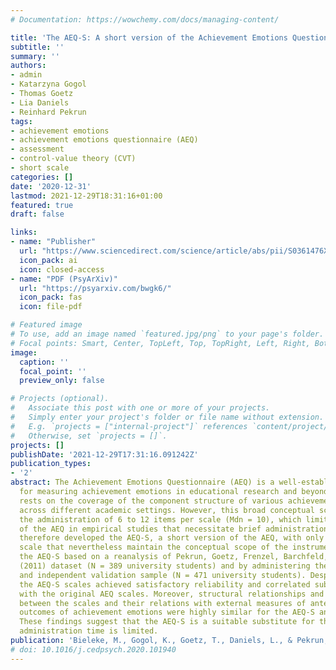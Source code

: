 ```yaml
---
# Documentation: https://wowchemy.com/docs/managing-content/

title: 'The AEQ-S: A short version of the Achievement Emotions Questionnaire'
subtitle: ''
summary: ''
authors:
- admin
- Katarzyna Gogol
- Thomas Goetz
- Lia Daniels
- Reinhard Pekrun
tags:
- achievement emotions
- achievement emotions questionnaire (AEQ)
- assessment
- control-value theory (CVT)
- short scale
categories: []
date: '2020-12-31'
lastmod: 2021-12-29T18:31:16+01:00
featured: true
draft: false

links:
- name: "Publisher"
  url: "https://www.sciencedirect.com/science/article/abs/pii/S0361476X20301053"
  icon_pack: ai
  icon: closed-access
- name: "PDF (PsyArXiv)"
  url: "https://psyarxiv.com/bwgk6/"
  icon_pack: fas
  icon: file-pdf

# Featured image
# To use, add an image named `featured.jpg/png` to your page's folder.
# Focal points: Smart, Center, TopLeft, Top, TopRight, Left, Right, BottomLeft, Bottom, BottomRight.
image:
  caption: ''
  focal_point: ''
  preview_only: false

# Projects (optional).
#   Associate this post with one or more of your projects.
#   Simply enter your project's folder or file name without extension.
#   E.g. `projects = ["internal-project"]` references `content/project/deep-learning/index.md`.
#   Otherwise, set `projects = []`.
projects: []
publishDate: '2021-12-29T17:31:16.091242Z'
publication_types:
- '2'
abstract: The Achievement Emotions Questionnaire (AEQ) is a well-established instrument
  for measuring achievement emotions in educational research and beyond. Its popularity
  rests on the coverage of the component structure of various achievement emotions
  across different academic settings. However, this broad conceptual scope requires
  the administration of 6 to 12 items per scale (Mdn = 10), which limits the applicability
  of the AEQ in empirical studies that necessitate brief administration times. We
  therefore developed the AEQ-S, a short version of the AEQ, with only 4 items per
  scale that nevertheless maintain the conceptual scope of the instrument. We validated
  the AEQ-S based on a reanalysis of Pekrun, Goetz, Frenzel, Barchfeld, and Perry's
  (2011) dataset (N = 389 university students) and by administering them to a new
  and independent validation sample (N = 471 university students). Despite their brevity,
  the AEQ-S scales achieved satisfactory reliability and correlated substantially
  with the original AEQ scales. Moreover, structural relationships and intercorrelations
  between the scales and their relations with external measures of antecedents and
  outcomes of achievement emotions were highly similar for the AEQ-S and AEQ scales.
  These findings suggest that the AEQ-S is a suitable substitute for the AEQ when
  administration time is limited.
publication: 'Bieleke, M., Gogol, K., Goetz, T., Daniels, L., & Pekrun, R. (2021). The AEQ-S: A short version of the Achievement Emotions Questionnaire. *Contemporary Educational Psychology*, *65*, 101940. https://doi.org/10.1016/j.cedpsych.2020.101940'
# doi: 10.1016/j.cedpsych.2020.101940
---
```

